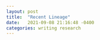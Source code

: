 ```yaml
---
layout: post
title:  "Recent Lineage"
date:   2021-09-08 21:16:48 -0400
categories: writing research
---
```

